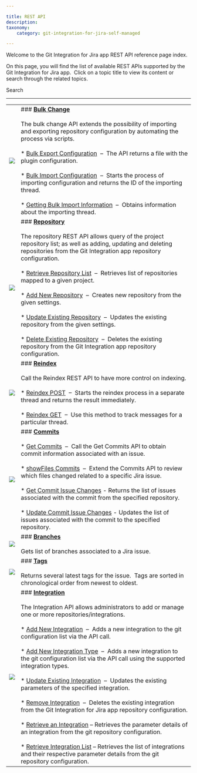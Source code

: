 ```yaml
---

title: REST API
description:
taxonomy:
    category: git-integration-for-jira-self-managed

---
```

Welcome to the Git Integration for Jira app REST API reference page index.

On this page, you will find the list of available REST APIs supported by the Git Integration for Jira app.  Click on a topic title to view its content or search through the related topics.

 Search



* * *

|     |     |
| --- | --- |
| ![](https://bigbrassband.atlassian.net/wiki/download/thumbnails/380764385/bbb-bulkchg-icon.png?version=1&modificationDate=1584763483594&cacheVersion=1&api=v2&width=102&height=76) | ### [**Bulk Change**](https://bigbrassband.atlassian.net/wiki/spaces/GITSERVER/pages/265846785)<br><br>The bulk change API extends the possibility of importing and exporting repository configuration by automating the process via scripts.<br><br>*   [Bulk Export Configuration](https://bigbrassband.atlassian.net/wiki/spaces/GITSERVER/pages/265125927)  –  The API returns a file with the plugin configuration.<br>    <br>*   [Bulk Import Configuration](https://bigbrassband.atlassian.net/wiki/spaces/GITSERVER/pages/265224236)  –  Starts the process of importing configuration and returns the ID of the importing thread.<br>    <br>*   [Getting Bulk Import Information](https://bigbrassband.atlassian.net/wiki/spaces/GITSERVER/pages/265388078)  –  Obtains information about the importing thread. |
| ![](https://bigbrassband.atlassian.net/wiki/download/attachments/380764385/bbb-repoapi-icon.png?version=1&modificationDate=1584763483071&cacheVersion=1&api=v2) | ### [**Repository**](https://bigbrassband.atlassian.net/wiki/spaces/GITSERVER/pages/265846822)<br><br>The repository REST API allows query of the project repository list; as well as adding, updating and deleting repositories from the Git Integration app repository configuration.<br><br>*   [Retrieve Repository List](https://bigbrassband.atlassian.net/wiki/spaces/GITSERVER/pages/265846833)  –  Retrieves list of repositories mapped to a given project.<br>    <br>*   [Add New Repository](https://bigbrassband.atlassian.net/wiki/spaces/GITSERVER/pages/265519215)  –  Creates new repository from the given settings.<br>    <br>*   [Update Existing Repository](https://bigbrassband.atlassian.net/wiki/spaces/GITSERVER/pages/265486452)  –  Updates the existing repository from the given settings.<br>    <br>*   [Delete Existing Repository](https://bigbrassband.atlassian.net/wiki/spaces/GITSERVER/pages/268140582)  –  Deletes the existing repository from the Git Integration app repository configuration. |
| ![](https://bigbrassband.atlassian.net/wiki/download/attachments/380764385/bbb-reindexapi-icon.png?version=1&modificationDate=1584763482792&cacheVersion=1&api=v2) | ### [**Reindex**](https://bigbrassband.atlassian.net/wiki/spaces/GITSERVER/pages/265027737)<br><br>Call the Reindex REST API to have more control on indexing.<br><br>*   [Reindex POST](https://bigbrassband.atlassian.net/wiki/spaces/GITSERVER/pages/265191520)  –  Starts the reindex process in a separate thread and returns the result immediately.<br>    <br>*   [Reindex GET](https://bigbrassband.atlassian.net/wiki/spaces/GITSERVER/pages/265191531)  –  Use this method to track messages for a particular thread. |
| ![](https://bigbrassband.atlassian.net/wiki/download/attachments/380764385/bbb-commitsapi-icon.png?version=1&modificationDate=1584763482530&cacheVersion=1&api=v2) | ### [**Commits**](https://bigbrassband.atlassian.net/wiki/spaces/GITSERVER/pages/268140605)<br><br>*   [Get Commits](https://bigbrassband.atlassian.net/wiki/spaces/GITSERVER/pages/268042333)  –  Call the Get Commits API to obtain commit information associated with an issue.<br>    <br>*   [showFiles Commits](https://bigbrassband.atlassian.net/wiki/spaces/GITSERVER/pages/268140638)  –  Extend the Commits API to review which files changed related to a specific Jira issue.<br>    <br>*   [Get Commit Issue Changes](https://bigbrassband.atlassian.net/wiki/spaces/GITSERVER/pages/268140680) - Returns the list of issues associated with the commit from the specified repository.<br>    <br>*   [Update Commit Issue Changes](https://bigbrassband.atlassian.net/wiki/spaces/GITSERVER/pages/268042380) - Updates the list of issues associated with the commit to the specified repository. |
| ![](https://bigbrassband.atlassian.net/wiki/download/attachments/380764385/bbb-branchesapi-icon.png?version=1&modificationDate=1584763482265&cacheVersion=1&api=v2) | ### [**Branches**](https://bigbrassband.atlassian.net/wiki/spaces/GITSERVER/pages/265224530)<br><br>Gets list of branches associated to a Jira issue. |
| ![](https://bigbrassband.atlassian.net/wiki/download/attachments/380764385/bbb-tagsapi-icon.png?version=1&modificationDate=1584763481997&cacheVersion=1&api=v2) | ### [**Tags**](https://bigbrassband.atlassian.net/wiki/spaces/GITSERVER/pages/268140797)<br><br>Returns several latest tags for the issue.  Tags are sorted in chronological order from newest to oldest. |
| ![](https://bigbrassband.atlassian.net/wiki/download/attachments/380764385/bbb-repoapi-icon.png?version=1&modificationDate=1584763483071&cacheVersion=1&api=v2) | ### [**Integration**](https://bigbrassband.atlassian.net/wiki/spaces/GITSERVER/pages/360808449)<br><br>The Integration API allows administrators to add or manage one or more repositories/integrations.<br><br>*   [Add New Integration](https://bigbrassband.atlassian.net/wiki/spaces/GITSERVER/pages/362741770/Add+New+Integration)  –  Adds a new integration to the git configuration list via the API call. <br>    <br>*   [Add New Integration Type](https://bigbrassband.atlassian.net/wiki/spaces/GITSERVER/pages/362774634)  –  Adds a new integration to the git configuration list via the API call using the supported integration types.<br>    <br>*   [Update Existing Integration](https://bigbrassband.atlassian.net/wiki/spaces/GITSERVER/pages/363266150/Update+Existing+Integration)  –  Updates the existing parameters of the specified integration.<br>    <br>*   [Remove Integration](https://bigbrassband.atlassian.net/wiki/spaces/GITSERVER/pages/363495609/Remove+Integration)  –  Deletes the existing integration from the Git Integration for Jira app repository configuration.<br>    <br>*   [Retrieve an Integration](https://bigbrassband.atlassian.net/wiki/spaces/GITSERVER/pages/362774763/Retrieve+an+Integration) – Retrieves the parameter details of an integration from the git repository configuration.<br>    <br>*   [Retrieve Integration List](https://bigbrassband.atlassian.net/wiki/spaces/GITSERVER/pages/365920272/Retrieve+Integration+List) – Retrieves the list of integrations and their respective parameter details from the git repository configuration. |